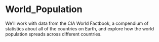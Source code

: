 # World_Population
We'll work with data from the CIA World Factbook, a 
compendium of statistics about all of the countries on Earth, and 
explore how the world population spreads across different 
countries.
